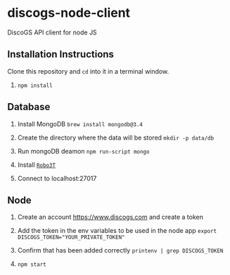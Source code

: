 # discogs-node-client
DiscoGS API client for node JS

## Installation Instructions

Clone this repository and `cd` into it in a terminal window.

1. `npm install`

## Database

1. Install MongoDB `brew install mongodb@3.4`

2. Create the directory where the data will be stored `mkdir -p data/db`

3. Run mongoDB deamon `npm run-script mongo`

4. Install [`Robo3T`](https://robomongo.org/)

5. Connect to localhost:27017

## Node

1. Create an account https://www.discogs.com and create a token

2. Add the token in the env variables to be used in the node app `export DISCOGS_TOKEN="YOUR_PRIVATE_TOKEN"`

3. Confirm that has been added correctly `printenv | grep DISCOGS_TOKEN`

4. `npm start`
